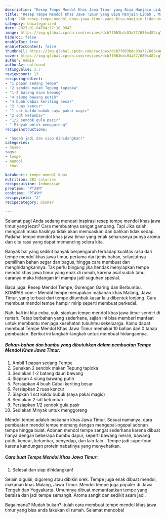 ```yaml
---
description: "Resep Tempe Mendol Khas Jawa Timur yang Bisa Manjain Lidah , Mantap"
title: "Resep Tempe Mendol Khas Jawa Timur yang Bisa Manjain Lidah , Mantap"
slug: 268-resep-tempe-mendol-khas-jawa-timur-yang-bisa-manjain-lidah-mantap
category: Uncategorized
date: 2023-01-04T04:17:10.994Z
image: https://img-global.cpcdn.com/recipes/dcb7f063bdc03a77/680x482cq70/tempe-mendol-khas-jawa-timur-foto-resep-utama.jpg
hideToc: false
enableToc: true
enableTocContent: false
thumbnail: https://img-global.cpcdn.com/recipes/dcb7f063bdc03a77/680x482cq70/tempe-mendol-khas-jawa-timur-foto-resep-utama.jpg
cover: https://img-global.cpcdn.com/recipes/dcb7f063bdc03a77/680x482cq70/tempe-mendol-khas-jawa-timur-foto-resep-utama.jpg
author: Admin
authorAv: notfound
ratingvalue: 3.7
reviewcount: 13
recipeingredient:
- "1 papan sedang Tempe"
- "2 sendok makan Tepung tapioka"
- "1-2 batang daun bawang"
- "4 siung bawang putih"
- "4 buah Cabai keriting besar"
- "2 ruas kencur"
- "1 sct kaldu bubuk saya pakai magic"
- "2 sdt ketumbar"
- "1/2 sendok gula pasir"
- " Minyak untuk menggoreng"
recipeinstructions:

- "Sudah jadi dan siap dihidangkan!"
categories:
- Resep
tags:
- tempe
- mendol
- khas

katakunci: tempe mendol khas 
nutrition: 281 calories
recipecuisine: Indonesian
preptime: "PT28M"
cooktime: "PT49M"
recipeyield: "2"
recipecategory: Dinner

---
```



Selamat pagi Anda sedang mencari inspirasi resep tempe mendol khas jawa timur yang lezat? Cara membuatnya sangat gampang. Tapi Jika salah mengolah maka hasilnya tidak akan memuaskan dan bahkan tidak sedap. Padahal tempe mendol khas jawa timur yang enak seharusnya punya aroma dan cita rasa yang dapat memancing selera kita.


Banyak hal yang sedikit banyak berpengaruh terhadap kualitas rasa dari tempe mendol khas jawa timur, pertama dari jenis bahan, selanjutnya pemilihan bahan segar dan bagus, hingga cara membuat dan menghidangkannya. Tak perlu bingung jika hendak menyiapkan tempe mendol khas jawa timur yang enak di rumah, karena asal sudah tahu caranya maka hidangan ini mampu jadi suguhan spesial.

Baca juga: Resep Mendol Tempe, Gorengan Garing dan Berbumbu. KOMPAS.com - Mendol tempe merupakan makanan khas Malang, Jawa Timur, yang terbuat dari tempe ditumbuk kasar lalu dibentuk lonjong. Cara membuat mendol tempe hampir mirip seperti membuat perkedel.


Nah, kali ini kita coba, yuk, siapkan tempe mendol khas jawa timur sendiri di rumah. Tetap berbahan yang sederhana, sajian ini bisa memberi manfaat untuk membantu menjaga kesehatan tubuhmu sekeluarga. Kamu dapat membuat Tempe Mendol Khas Jawa Timur memakai 10 bahan dan 0 tahap pembuatan. Berikut ini langkah-langkah untuk membuat hidangannya.

<!--inarticleads1-->

##### Bahan-bahan dan bumbu yang dibutuhkan dalam pembuatan Tempe Mendol Khas Jawa Timur:

1. Ambil 1 papan sedang Tempe
1. Gunakan 2 sendok makan Tepung tapioka
1. Sediakan 1-2 batang daun bawang
1. Siapkan 4 siung bawang putih
1. Persiapkan 4 buah Cabai keriting besar
1. Persiapkan 2 ruas kencur
1. Siapkan 1 sct kaldu bubuk (saya pakai magic)
1. Sediakan 2 sdt ketumbar
1. Persiapkan 1/2 sendok gula pasir
1. Sediakan  Minyak untuk menggoreng


Mendol tempe adalah makanan khas Jawa Timur. Sesuai namanya, cara pembuatan mendol tempe memang dengan mengepal-ngepal adonan tempe hingga bulat. Adonan mendol tempe sangat sederhana karena dibuat hanya dengan beberapa bumbu dapur, seperti bawang merah, bawang putih, kencur, ketumbar, penyedap, dan lain-lain.. Tempe jadi superfood karena kandungan protein nabatinya yang menyehatkan. 

<!--inarticleads2-->

##### Cara buat Tempe Mendol Khas Jawa Timur:


1. Selesai dan siap dihidangkan!

Selain digulai, digoreng atau dibikin orek. Tempe juga enak dibuat mendol, makanan khas Malang, Jawa Timur. Mendol tempe juga populer di Jawa Tengah dan Yogyakarta. Umumnya dibuat memanfaatkan tempe yang bersisa dan jadi tempe semangit. Aroma sangit dan sedikit asam jadi. 

Bagaimana? Mudah bukan? Itulah cara membuat tempe mendol khas jawa timur yang bisa anda lakukan di rumah. Selamat mencoba!
